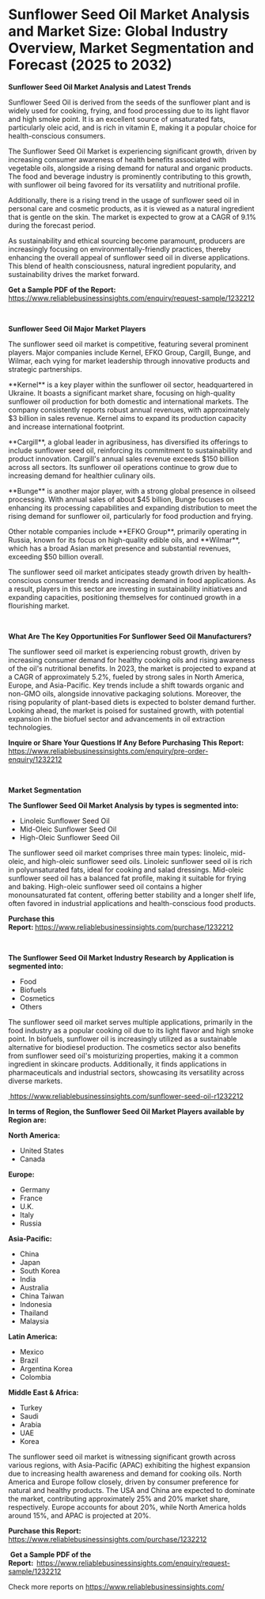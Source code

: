 <p><h1>Sunflower Seed Oil Market Analysis and Market Size: Global Industry Overview, Market Segmentation and Forecast (2025 to 2032)</h1></p><p><strong>Sunflower Seed Oil Market Analysis and Latest Trends</strong></p>
<p><p>Sunflower Seed Oil is derived from the seeds of the sunflower plant and is widely used for cooking, frying, and food processing due to its light flavor and high smoke point. It is an excellent source of unsaturated fats, particularly oleic acid, and is rich in vitamin E, making it a popular choice for health-conscious consumers. </p><p>The Sunflower Seed Oil Market is experiencing significant growth, driven by increasing consumer awareness of health benefits associated with vegetable oils, alongside a rising demand for natural and organic products. The food and beverage industry is prominently contributing to this growth, with sunflower oil being favored for its versatility and nutritional profile. </p><p>Additionally, there is a rising trend in the usage of sunflower seed oil in personal care and cosmetic products, as it is viewed as a natural ingredient that is gentle on the skin. The market is expected to grow at a CAGR of 9.1% during the forecast period. </p><p>As sustainability and ethical sourcing become paramount, producers are increasingly focusing on environmentally-friendly practices, thereby enhancing the overall appeal of sunflower seed oil in diverse applications. This blend of health consciousness, natural ingredient popularity, and sustainability drives the market forward.</p></p>
<p><strong>Get a Sample PDF of the Report:&nbsp;</strong> <a href="https://www.reliablebusinessinsights.com/enquiry/request-sample/1232212?utm_campaign=2323&utm_medium=2&utm_source=Github&utm_content=ia&utm_term=15022025&utm_id=sunflower-seed-oil">https://www.reliablebusinessinsights.com/enquiry/request-sample/1232212</a></p>
<p>&nbsp;</p>
<p><strong>Sunflower Seed Oil Major Market Players</strong></p>
<p><p>The sunflower seed oil market is competitive, featuring several prominent players. Major companies include Kernel, EFKO Group, Cargill, Bunge, and Wilmar, each vying for market leadership through innovative products and strategic partnerships.</p><p>**Kernel** is a key player within the sunflower oil sector, headquartered in Ukraine. It boasts a significant market share, focusing on high-quality sunflower oil production for both domestic and international markets. The company consistently reports robust annual revenues, with approximately $3 billion in sales revenue. Kernel aims to expand its production capacity and increase international footprint.</p><p>**Cargill**, a global leader in agribusiness, has diversified its offerings to include sunflower seed oil, reinforcing its commitment to sustainability and product innovation. Cargill's annual sales revenue exceeds $150 billion across all sectors. Its sunflower oil operations continue to grow due to increasing demand for healthier culinary oils.</p><p>**Bunge** is another major player, with a strong global presence in oilseed processing. With annual sales of about $45 billion, Bunge focuses on enhancing its processing capabilities and expanding distribution to meet the rising demand for sunflower oil, particularly for food production and frying.</p><p>Other notable companies include **EFKO Group**, primarily operating in Russia, known for its focus on high-quality edible oils, and **Wilmar**, which has a broad Asian market presence and substantial revenues, exceeding $50 billion overall.</p><p>The sunflower seed oil market anticipates steady growth driven by health-conscious consumer trends and increasing demand in food applications. As a result, players in this sector are investing in sustainability initiatives and expanding capacities, positioning themselves for continued growth in a flourishing market.</p></p>
<p>&nbsp;</p>
<p><strong>What Are The Key Opportunities For Sunflower Seed Oil Manufacturers?</strong></p>
<p><p>The sunflower seed oil market is experiencing robust growth, driven by increasing consumer demand for healthy cooking oils and rising awareness of the oil's nutritional benefits. In 2023, the market is projected to expand at a CAGR of approximately 5.2%, fueled by strong sales in North America, Europe, and Asia-Pacific. Key trends include a shift towards organic and non-GMO oils, alongside innovative packaging solutions. Moreover, the rising popularity of plant-based diets is expected to bolster demand further. Looking ahead, the market is poised for sustained growth, with potential expansion in the biofuel sector and advancements in oil extraction technologies.</p></p>
<p><strong>Inquire or Share Your Questions If Any Before Purchasing This Report:</strong> <a href="https://www.reliablebusinessinsights.com/enquiry/pre-order-enquiry/1232212?utm_campaign=2323&utm_medium=2&utm_source=Github&utm_content=ia&utm_term=15022025&utm_id=sunflower-seed-oil">https://www.reliablebusinessinsights.com/enquiry/pre-order-enquiry/1232212</a></p>
<p>&nbsp;</p>
<p><strong>Market Segmentation</strong></p>
<p><strong>The Sunflower Seed Oil Market Analysis by types is segmented into:</strong></p>
<p><ul><li>Linoleic Sunflower Seed Oil</li><li>Mid-Oleic Sunflower Seed Oil</li><li>High-Oleic Sunflower Seed Oil</li></ul></p>
<p><p>The sunflower seed oil market comprises three main types: linoleic, mid-oleic, and high-oleic sunflower seed oils. Linoleic sunflower seed oil is rich in polyunsaturated fats, ideal for cooking and salad dressings. Mid-oleic sunflower seed oil has a balanced fat profile, making it suitable for frying and baking. High-oleic sunflower seed oil contains a higher monounsaturated fat content, offering better stability and a longer shelf life, often favored in industrial applications and health-conscious food products.</p></p>
<p><strong>Purchase this Report:&nbsp;</strong><a href="https://www.reliablebusinessinsights.com/purchase/1232212?utm_campaign=2323&utm_medium=2&utm_source=Github&utm_content=ia&utm_term=15022025&utm_id=sunflower-seed-oil">https://www.reliablebusinessinsights.com/purchase/1232212</a></p>
<p>&nbsp;</p>
<p><strong>The Sunflower Seed Oil Market Industry Research by Application is segmented into:</strong></p>
<p><ul><li>Food</li><li>Biofuels</li><li>Cosmetics</li><li>Others</li></ul></p>
<p><p>The sunflower seed oil market serves multiple applications, primarily in the food industry as a popular cooking oil due to its light flavor and high smoke point. In biofuels, sunflower oil is increasingly utilized as a sustainable alternative for biodiesel production. The cosmetics sector also benefits from sunflower seed oil's moisturizing properties, making it a common ingredient in skincare products. Additionally, it finds applications in pharmaceuticals and industrial sectors, showcasing its versatility across diverse markets.</p></p>
<p><a href="https://www.reliablebusinessinsights.com/sunflower-seed-oil-r1232212?utm_campaign=2323&utm_medium=2&utm_source=Github&utm_content=ia&utm_term=15022025&utm_id=sunflower-seed-oil">&nbsp;https://www.reliablebusinessinsights.com/sunflower-seed-oil-r1232212</a></p>
<p><strong>In terms of Region, the Sunflower Seed Oil Market Players available by Region are:</strong></p>
<p>
    <p> <strong> North America: </strong>
        <ul>
            <li>United States</li>
            <li>Canada</li>
        </ul>
        </p> 
    <p> <strong> Europe: </strong>
        <ul>
            <li>Germany</li>
            <li>France</li>
            <li>U.K.</li>
            <li>Italy</li>
            <li>Russia</li>
        </ul>
        </p> 
    <p> <strong> Asia-Pacific: </strong>
        <ul>
            <li>China</li>
            <li>Japan</li>
            <li>South Korea</li>
            <li>India</li>
            <li>Australia</li>
            <li>China Taiwan</li>
            <li>Indonesia</li>
            <li>Thailand</li>
            <li>Malaysia</li>
        </ul>
        </p> 
    <p> <strong> Latin America: </strong>
        <ul>
            <li>Mexico</li>
            <li>Brazil</li>
            <li>Argentina Korea</li>
            <li>Colombia</li>
        </ul>
        </p> 
    <p> <strong> Middle East & Africa: </strong>
        <ul>
            <li>Turkey</li>
            <li>Saudi</li>
            <li>Arabia</li>
            <li>UAE</li>
            <li>Korea</li>
        </ul>
    </p>
    </p>
<p><p>The sunflower seed oil market is witnessing significant growth across various regions, with Asia-Pacific (APAC) exhibiting the highest expansion due to increasing health awareness and demand for cooking oils. North America and Europe follow closely, driven by consumer preference for natural and healthy products. The USA and China are expected to dominate the market, contributing approximately 25% and 20% market share, respectively. Europe accounts for about 20%, while North America holds around 15%, and APAC is projected at 20%.</p></p>
<p><strong>Purchase this Report: </strong><a href="https://www.reliablebusinessinsights.com/purchase/1232212?utm_campaign=2323&utm_medium=2&utm_source=Github&utm_content=ia&utm_term=15022025&utm_id=sunflower-seed-oil">https://www.reliablebusinessinsights.com/purchase/1232212</a></p>
<p>&nbsp;<strong>Get a Sample PDF of the Report:&nbsp;&nbsp;</strong><a href="https://www.reliablebusinessinsights.com/enquiry/request-sample/1232212?utm_campaign=2323&utm_medium=2&utm_source=Github&utm_content=ia&utm_term=15022025&utm_id=sunflower-seed-oil">https://www.reliablebusinessinsights.com/enquiry/request-sample/1232212</a></p>
<p><strong></strong></p>
<p>Check more reports on <a href="https://www.reliablebusinessinsights.com/?utm_campaign=2323&utm_medium=2&utm_source=Github&utm_content=ia&utm_term=15022025&utm_id=sunflower-seed-oil">https://www.reliablebusinessinsights.com/</a></p>